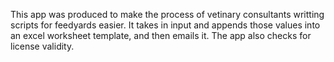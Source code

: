 This app was produced to make the process of vetinary consultants writting scripts for feedyards easier. It takes in input and appends those values into an excel worksheet template, and then emails it. The app also checks for license validity.
